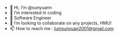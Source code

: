 - 👋 Hi, I’m @sunyuann
- 👀 I’m interested in coding
- 🌱 Software Engineer
- 💞️ I’m looking to collaborate on any projects, HMU!
- 📫 How to reach me : lumsunyuan2001@gmail.com

<!---
sunyuann/sunyuann is a ✨ special ✨ repository because its `README.md` (this file) appears on your GitHub profile.
You can click the Preview link to take a look at your changes.
--->
